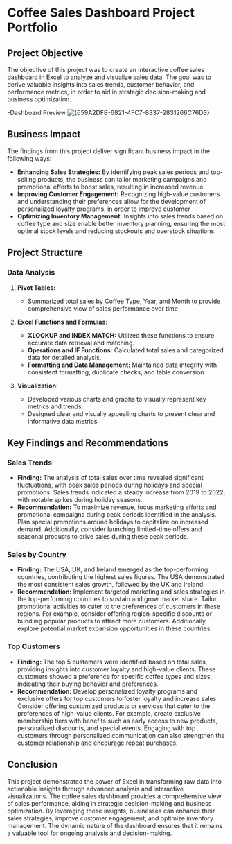 # Coffee Sales Dashboard Project Portfolio

## Project Objective
The objective of this project was to create an interactive coffee sales dashboard in Excel to analyze and visualize sales data. The goal was to derive valuable insights into sales trends, customer behavior, and performance metrics, in order to aid in strategic decision-making and business optimization.

-Dashboard Preview
![{659A2DFB-6821-4FC7-8337-2831266C76D3}](https://github.com/user-attachments/assets/346e5fda-9fc0-4089-9224-89c764a812fa)

## Business Impact
The findings from this project deliver significant business impact in the following ways:
- **Enhancing Sales Strategies:** By identifying peak sales periods and top-selling products, the business can tailor marketing campaigns and promotional efforts to boost sales, resulting in increased revenue.
- **Improving Customer Engagement:** Recognizing high-value customers and understanding their preferences allow for the development of personalized loyalty programs, in order to improve customer
- **Optimizing Inventory Management:** Insights into sales trends based on coffee type and size enable better inventory planning, ensuring the most optimal stock levels and reducing stockouts and overstock situations.

## Project Structure
### Data Analysis
1. **Pivot Tables:**
   - Summarized total sales by Coffee Type, Year, and Month to provide comprehensive view of sales performance over time
     
2. **Excel Functions and Formulas:**
   - **XLOOKUP and INDEX MATCH:** Utilized these functions to ensure accurate data retrieval and matching.
   - **Operations and IF Functions:** Calculated total sales and categorized data for detailed analysis.
   - **Formatting and Data Management:** Maintained data integrity with consistent formatting, duplicate checks, and table conversion.

3. **Visualization:**
   - Developed various charts and graphs to visually represent key metrics and trends.
   - Designed clear and visually appealing charts to present clear and informative data metrics

## Key Findings and Recommendations
### Sales Trends
- **Finding:** The analysis of total sales over time revealed significant fluctuations, with peak sales periods during holidays and special promotions. Sales trends indicated a steady increase from 2019 to 2022, with notable spikes during holiday seasons.
- **Recommendation:** To maximize revenue, focus marketing efforts and promotional campaigns during peak periods identified in the analysis. Plan special promotions around holidays to capitalize on increased demand. Additionally, consider launching limited-time offers and seasonal products to drive sales during these peak periods.

### Sales by Country
- **Finding:** The USA, UK, and Ireland emerged as the top-performing countries, contributing the highest sales figures. The USA demonstrated the most consistent sales growth, followed by the UK and Ireland.
- **Recommendation:** Implement targeted marketing and sales strategies in the top-performing countries to sustain and grow market share. Tailor promotional activities to cater to the preferences of customers in these regions. For example, consider offering region-specific discounts or bundling popular products to attract more customers. Additionally, explore potential market expansion opportunities in these countries.

### Top Customers
- **Finding:** The top 5 customers were identified based on total sales, providing insights into customer loyalty and high-value clients. These customers showed a preference for specific coffee types and sizes, indicating their buying behavior and preferences.
- **Recommendation:** Develop personalized loyalty programs and exclusive offers for top customers to foster loyalty and increase sales. Consider offering customized products or services that cater to the preferences of high-value clients. For example, create exclusive membership tiers with benefits such as early access to new products, personalized discounts, and special events. Engaging with top customers through personalized communication can also strengthen the customer relationship and encourage repeat purchases.

## Conclusion
This project demonstrated the power of Excel in transforming raw data into actionable insights through advanced analysis and interactive visualizations. The coffee sales dashboard provides a comprehensive view of sales performance, aiding in strategic decision-making and business optimization. By leveraging these insights, businesses can enhance their sales strategies, improve customer engagement, and optimize inventory management. The dynamic nature of the dashboard ensures that it remains a valuable tool for ongoing analysis and decision-making.
